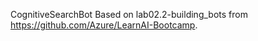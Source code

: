 ﻿CognitiveSearchBot
Based on lab02.2-building_bots from https://github.com/Azure/LearnAI-Bootcamp.


